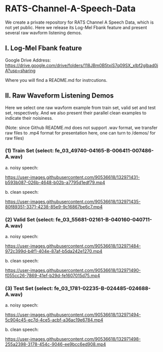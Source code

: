 # RATS-Channel-A-Speech-Data
We create a private repository for RATS Channel A Speech Data, which is not yet public. Here we release its Log-Mel Fbank feature and present several raw wavform listening demos.

## I. Log-Mel Fbank feature

Google Drive Address: <https://drive.google.com/drive/folders/118JBm0B5txiS7q09SX_xlbf2glbad0jA?usp=sharing>

Where you will find a README.md for instrcutions.

## II. Raw Waveform Listening Demos

Here we select one raw wavform example from train set, valid set and test set, respectively. And we also present their parallel clean examples to indicate their noisiness. 

(Note: since Github README.md does not support .wav format, we transfer raw files to .mp4 format for presentation here, one can turn to /demos/ for raw files)

### (1) Train Set (select: fe_03_49740-04165-B-006411-007486-A.wav)

a. noisy speech: 

https://user-images.githubusercontent.com/90536618/132971431-b593b087-026b-4648-b02b-a7795d1edf79.mp4

b. clean speech:

https://user-images.githubusercontent.com/90536618/132971435-80f89351-3371-4238-85e9-9c16867be6c7.mp4

### (2) Valid Set (select: fe_03_55681-02161-B-040160-040711-A.wav)

a. noisy speech: 

https://user-images.githubusercontent.com/90536618/132971484-972c399d-b4f1-404e-87af-b5da242e1270.mp4

b. clean speech:

https://user-images.githubusercontent.com/90536618/132971490-f055cc26-7869-41ef-b29d-fe1607015d75.mp4

### (3) Test Set (select: fe_03_1781-02235-B-024485-024688-A.wav)

a. noisy speech: 

https://user-images.githubusercontent.com/90536618/132971494-5c904c45-ec7d-4ce5-acbf-a36ac19e6784.mp4

b. clean speech:

https://user-images.githubusercontent.com/90536618/132971498-255a2398-3178-454c-9046-ee9bcc6ed908.mp4

